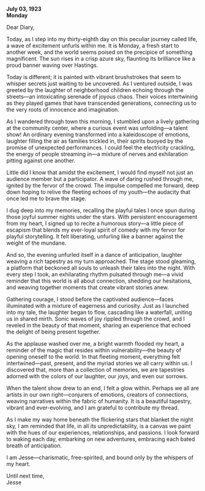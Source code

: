 
**July 03, 1923**  
**Monday**  

Dear Diary,

Today, as I step into my thirty-eighth day on this peculiar journey called life, a wave of excitement unfurls within me. It is Monday, a fresh start to another week, and the world seems poised on the precipice of something magnificent. The sun rises in a crisp azure sky, flaunting its brilliance like a proud banner waving over Hastings. 

Today is different; it is painted with vibrant brushstrokes that seem to whisper secrets just waiting to be uncovered. As I ventured outside, I was greeted by the laughter of neighborhood children echoing through the streets—an intoxicating serenade of joyous chaos. Their voices intertwining as they played games that have transcended generations, connecting us to the very roots of innocence and imagination.

As I wandered through town this morning, I stumbled upon a lively gathering at the community center, where a curious event was unfolding—a talent show! An ordinary evening transformed into a kaleidoscope of emotions, laughter filling the air as families trickled in, their spirits buoyed by the promise of unexpected performances. I could feel the electricity crackling, the energy of people streaming in—a mixture of nerves and exhilaration pitting against one another.

Little did I know that amidst the excitement, I would find myself not just an audience member but a participator. A wave of daring rushed through me, ignited by the fervor of the crowd. The impulse compelled me forward, deep down hoping to relive the fleeting echoes of my youth—the audacity that once led me to brave the stage.

I dug deep into my memories, recalling the playful tales I once spun during those joyful summer nights under the stars. With persistent encouragement from my heart, I signed up to recite a humorous story—a little piece of escapism that blends my ever-loyal spirit of comedy with my fervor for playful storytelling. It felt liberating, unfurling like a banner against the weight of the mundane.

And so, the evening unfurled itself in a dance of anticipation, laughter weaving a rich tapestry as my turn approached. The stage stood gleaming, a platform that beckoned all souls to unleash their tales into the night. With every step I took, an exhilarating rhythm pulsated through me—a vivid reminder that this world is all about connection, shedding our hesitations, and weaving together moments that create vibrant stories anew.

Gathering courage, I stood before the captivated audience—faces illuminated with a mixture of eagerness and curiosity. Just as I launched into my tale, the laughter began to flow, cascading like a waterfall, uniting us in shared mirth. Sonic waves of joy rippled through the crowd, and I reveled in the beauty of that moment, sharing an experience that echoed the delight of being present together.

As the applause washed over me, a bright warmth flooded my heart, a reminder of the magic that resides within vulnerability—the beauty of opening oneself to the world. In that fleeting moment, everything felt intertwined—past, present, and the myriad stories we all carry within us. I discovered that, more than a collection of memories, we are tapestries adorned with the colors of our laughter, our joys, and even our sorrows.

When the talent show drew to an end, I felt a glow within. Perhaps we all are artists in our own right—conjurers of emotions, creators of connections, weaving narratives within the fabric of humanity. It is a beautiful tapestry, vibrant and ever-evolving, and I am grateful to contribute my thread.

As I make my way home beneath the flickering stars that blanket the night sky, I am reminded that life, in all its unpredictability, is a canvas we paint with the hues of our experiences, relationships, and passions. I look forward to waking each day, embarking on new adventures, embracing each bated breath of anticipation.

I am Jesse—charismatic, free-spirited, and bound only by the whispers of my heart.

Until next time,  
Jesse
